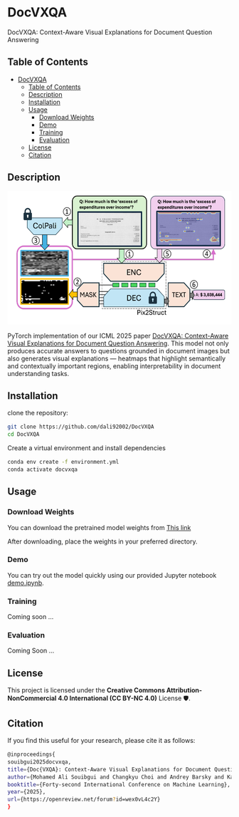 # DocVXQA
DocVXQA: Context-Aware Visual Explanations for Document Question Answering


## Table of Contents
- [DocVXQA](#docvxqa)
  - [Table of Contents](#table-of-contents)
  - [Description](#description)
  - [Installation](#installation)
  - [Usage](#usage)
    - [Download Weights](#download-weights)
    - [Demo](#demo)
    - [Training](#training)
    - [Evaluation](#evaluation)
  - [License](#license)
  - [Citation](#citation)

## Description 

<p align="center">
  <img src="./imgs/architecture.png" alt="Model Architecture" width="600" height="300">
</p>

PyTorch implementation of our ICML 2025 paper [DocVXQA: Context-Aware Visual Explanations for Document Question Answering](https://icml.cc/virtual/2025/poster/43613). This model not only produces accurate answers to questions grounded in document images but also generates visual explanations — heatmaps that highlight semantically and contextually important regions, enabling interpretability in document understanding tasks.

## Installation
clone the repository:
```bash
git clone https://github.com/dali92002/DocVXQA
cd DocVXQA
```

Create a virtual environment and install dependencies

```bash
conda env create -f environment.yml
conda activate docvxqa
```


## Usage
### Download Weights

You can download the pretrained model weights from [This link](https://drive.google.com/file/d/1m7ypGW7kxzL_Him4b-iIwkmgB6_-dA5x/view?usp=sharing)

After downloading, place the weights in your preferred directory.

### Demo
You can try out the model quickly using our provided Jupyter notebook [demo.ipynb](./demo.ipynb).

### Training
Coming soon ...
### Evaluation
Coming Soon ...

## License

This project is licensed under the **Creative Commons Attribution-NonCommercial 4.0 International (CC BY-NC 4.0)** License 🛡.


## Citation

If you find this useful for your research, please cite it as follows:

```bash
@inproceedings{
souibgui2025docvxqa,
title={Doc{VXQA}: Context-Aware Visual Explanations for Document Question Answering},
author={Mohamed Ali Souibgui and Changkyu Choi and Andrey Barsky and Kangsoo Jung and Ernest Valveny and Dimosthenis Karatzas},
booktitle={Forty-second International Conference on Machine Learning},
year={2025},
url={https://openreview.net/forum?id=wex0vL4c2Y}
}
```
